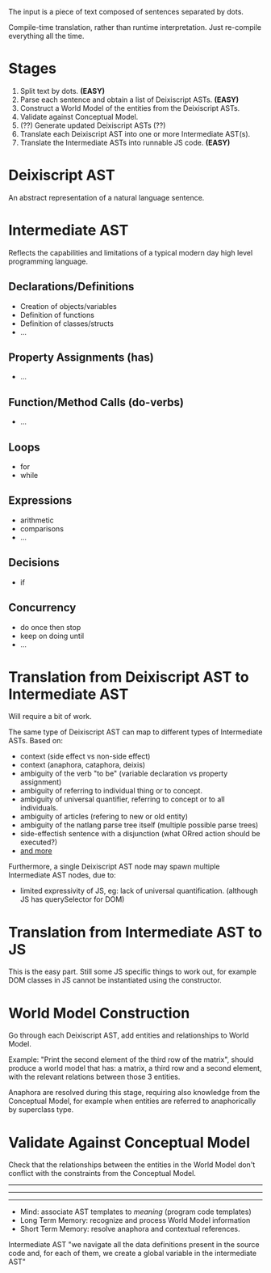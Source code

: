 The input is a piece of text composed of sentences separated by dots.

Compile-time translation, rather than runtime interpretation. Just re-compile everything all the time.

# Stages
1. Split text by dots. **(EASY)**
2. Parse each sentence and obtain a list of Deixiscript ASTs. **(EASY)**
3. Construct a World Model of the entities from the Deixiscript ASTs.
4. Validate against Conceptual Model.
4. (??) Generate updated Deixiscript ASTs (??)
5. Translate each Deixiscript AST into one or more Intermediate AST(s).
6. Translate the Intermediate ASTs into runnable JS code. **(EASY)**

# Deixiscript AST

An abstract representation of a natural language sentence.

# Intermediate AST

Reflects the capabilities and limitations of a typical modern day high level programming language.

## Declarations/Definitions
* Creation of objects/variables
* Definition of functions
* Definition of classes/structs
* ...
## Property Assignments (has)
* ...
## Function/Method Calls (do-verbs)
* ...
## Loops
* for
* while
## Expressions
* arithmetic
* comparisons
* ...
## Decisions
* if
## Concurrency
* do once then stop
* keep on doing until
* ...


# Translation from Deixiscript AST to Intermediate AST

Will require a bit of work.

The same type of Deixiscript AST can map to different types of Intermediate ASTs. Based on:

* context (side effect vs non-side effect)
* context (anaphora, cataphora, deixis)
* ambiguity of the verb "to be" (variable declaration vs property assignment)
* ambiguity of referring to individual thing or to concept.
* ambiguity of universal quantifier, referring to concept or to all individuals.
* ambiguity of articles (refering to new or old entity)
* ambiguity of the natlang parse tree itself (multiple possible parse trees)
* side-effectish sentence with a disjunction (what ORred action should be executed?)
* [and more](./ambiguities.md)

Furthermore, a single Deixiscript AST node may spawn multiple Intermediate AST nodes, due to:

* limited expressivity of JS, eg: lack of universal quantification. (although JS has querySelector for DOM)

# Translation from Intermediate AST to JS

This is the easy part. Still some JS specific things to work out, for example DOM classes in JS cannot be instantiated using the constructor.


# World Model Construction

Go through each Deixiscript AST, add entities and relationships to World Model.

Example: "Print the second element of the third row of the matrix", should produce a world model that has: a matrix, a third row and a second element, with the relevant relations between those 3 entities.

Anaphora are resolved during this stage, requiring also knowledge from the Conceptual Model, for example when entities are referred to anaphorically by superclass type.

# Validate Against Conceptual Model

Check that the relationships between the entities in the World Model don't conflict with the constraints from the Conceptual Model.

-----------------------
-----------------------
-----------------------

* Mind: associate AST templates to *meaning* (program code templates)
* Long Term Memory: recognize and process World Model information
* Short Term Memory: resolve anaphora and contextual references.

Intermediate AST "we navigate all the data definitions present in the source code and, for each of them, we create a global variable in the intermediate AST"

